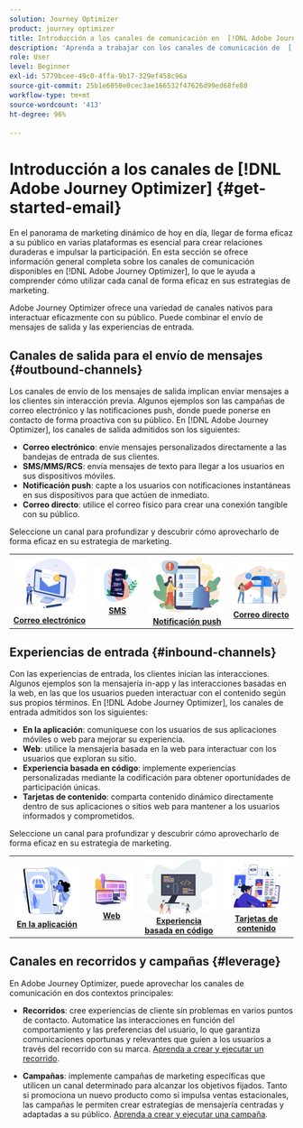 ```yaml
---
solution: Journey Optimizer
product: journey optimizer
title: Introducción a los canales de comunicación en  [!DNL Adobe Journey Optimizer]
description: 'Aprenda a trabajar con los canales de comunicación de  [!DNL Adobe Journey Optimizer] '
role: User
level: Beginner
exl-id: 5779bcee-49c0-4ffa-9b17-329ef458c96a
source-git-commit: 25b1e6050e0cec3ae166532f47626d99ed68fe80
workflow-type: tm+mt
source-wordcount: '413'
ht-degree: 96%

---
```


# Introducción a los canales de [!DNL Adobe Journey Optimizer] {#get-started-email}

En el panorama de marketing dinámico de hoy en día, llegar de forma eficaz a su público en varias plataformas es esencial para crear relaciones duraderas e impulsar la participación. En esta sección se ofrece información general completa sobre los canales de comunicación disponibles en [!DNL Adobe Journey Optimizer], lo que le ayuda a comprender cómo utilizar cada canal de forma eficaz en sus estrategias de marketing.

Adobe Journey Optimizer ofrece una variedad de canales nativos para interactuar eficazmente con su público. Puede combinar el envío de mensajes de salida y las experiencias de entrada.

## Canales de salida para el envío de mensajes {#outbound-channels}

Los canales de envío de los mensajes de salida implican enviar mensajes a los clientes sin interacción previa. Algunos ejemplos son las campañas de correo electrónico y las notificaciones push, donde puede ponerse en contacto de forma proactiva con su público. En [!DNL Adobe Journey Optimizer], los canales de salida admitidos son los siguientes:

* **Correo electrónico**: envíe mensajes personalizados directamente a las bandejas de entrada de sus clientes.
* **SMS/MMS/RCS**: envía mensajes de texto para llegar a los usuarios en sus dispositivos móviles.
* **Notificación push**: capte a los usuarios con notificaciones instantáneas en sus dispositivos para que actúen de inmediato.
* **Correo directo**: utilice el correo físico para crear una conexión tangible con su público.

Seleccione un canal para profundizar y descubrir cómo aprovecharlo de forma eficaz en su estrategia de marketing.

<table style="table-layout:fixed"><tr style="border: 0;">
<td><a href="../email/get-started-email.md"><img alt="Correo electrónico" src="assets/do-not-localize/email.png"></a>
<div align="center"><a href="../email/get-started-email.md"><strong>Correo electrónico</strong></a></div></td>
<td><a href="../sms/get-started-sms.md"><img alt="SMS" src="assets/do-not-localize/sms.png"></a>
<div align="center"><a href="../sms/get-started-sms.md"><strong>SMS</strong></a></div></td>
<td><a href="../push/get-started-push.md"><img alt="push" src="assets/do-not-localize/push.png"></a>
<div align="center"><a href="../push/get-started-push.md"><strong>Notificación push</strong></a></div></td>
<td><a href="../direct-mail/get-started-direct-mail.md"><img alt="Correo directo" src="assets/do-not-localize/direct-mail.jpg"></a>
<div align="center"><a href="../direct-mail/get-started-direct-mail.md"><strong>Correo directo</strong></a></div></td>
</tr></table>

## Experiencias de entrada {#inbound-channels}

Con las experiencias de entrada, los clientes inician las interacciones. Algunos ejemplos son la mensajería in-app y las interacciones basadas en la web, en las que los usuarios pueden interactuar con el contenido según sus propios términos. En [!DNL Adobe Journey Optimizer], los canales de entrada admitidos son los siguientes:

* **En la aplicación**: comuníquese con los usuarios de sus aplicaciones móviles o web para mejorar su experiencia.
* **Web**: utilice la mensajería basada en la web para interactuar con los usuarios que exploran su sitio.
* **Experiencia basada en código**: implemente experiencias personalizadas mediante la codificación para obtener oportunidades de participación únicas.
* **Tarjetas de contenido**: comparta contenido dinámico directamente dentro de sus aplicaciones o sitios web para mantener a los usuarios informados y comprometidos.

Seleccione un canal para profundizar y descubrir cómo aprovecharlo de forma eficaz en su estrategia de marketing.

<table style="table-layout:fixed"><tr style="border: 0;">
<td><a href="../in-app/get-started-in-app.md"><img alt="En la aplicación" src="assets/do-not-localize/inapp.jpg"></a>
<div align="center"><a href="../in-app/get-started-in-app.md"><strong>En la aplicación</strong></a></div></td>
<td><a href="../web/get-started-web.md"><img alt="Web" src="assets/do-not-localize/web.jpg"></a>
<div align="center"><a href="../web/get-started-web.md"><strong>Web</strong></a></div></td>
<td><a href="../code-based/get-started-code-based.md"><img alt="Experiencia basada en código" src="assets/do-not-localize/code.png"></a>
<div align="center"><a href="../code-based/get-started-code-based.md"><strong>Experiencia basada en código</strong></a></div></td>
<td><a href="../content-card/get-started-content-card.md"><img alt="Tarjetas de contenido" src="assets/do-not-localize/cards.png"></a>
<div align="center"><a href="../content-card/get-started-content-card.md"><strong>Tarjetas de contenido</strong></a></div></td>
</tr></table>


## Canales en recorridos y campañas {#leverage}

En Adobe Journey Optimizer, puede aprovechar los canales de comunicación en dos contextos principales:

* **Recorridos**: cree experiencias de cliente sin problemas en varios puntos de contacto. Automatice las interacciones en función del comportamiento y las preferencias del usuario, lo que garantiza comunicaciones oportunas y relevantes que guíen a los usuarios a través del recorrido con su marca. [Aprenda a crear y ejecutar un recorrido](../building-journeys/journey-gs.md).

* **Campañas**: implemente campañas de marketing específicas que utilicen un canal determinado para alcanzar los objetivos fijados. Tanto si promociona un nuevo producto como si impulsa ventas estacionales, las campañas le permiten crear estrategias de mensajería centradas y adaptadas a su público. [Aprenda a crear y ejecutar una campaña](../campaigns/get-started-with-campaigns.md).

